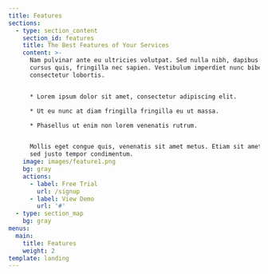 ```yaml
---
title: Features
sections:
  - type: section_content
    section_id: features
    title: The Best Features of Your Services
    content: >-
      Nam pulvinar ante eu ultricies volutpat. Sed nulla nibh, dapibus sit amet
      cursus quis, fringilla nec sapien. Vestibulum imperdiet nunc bibendum
      consectetur lobortis.


      * Lorem ipsum dolor sit amet, consectetur adipiscing elit.

      * Ut eu nunc at diam fringilla fringilla eu ut massa.

      * Phasellus ut enim non lorem venenatis rutrum.


      Mollis eget congue quis, venenatis sit amet metus. Etiam sit amet tortor
      sed justo tempor condimentum.
    image: images/feature1.png
    bg: gray
    actions:
      - label: Free Trial
        url: /signup
      - label: View Demo
        url: '#'
  - type: section_map
    bg: gray
menus:
  main:
    title: Features
    weight: 2
template: landing
---
```

